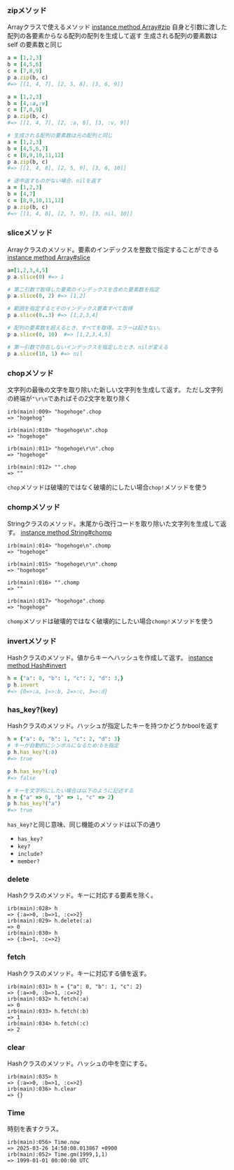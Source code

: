 ### zipメソッド
Arrayクラスで使えるメソッド
[instance method Array#zip](https://docs.ruby-lang.org/ja/latest/method/Array/i/zip.html)
自身と引数に渡した配列の各要素からなる配列の配列を生成して返す
生成される配列の要素数は self の要素数と同じ
```ruby
a = [1,2,3]
b = [4,5,6]
c = [7,8,9]
p a.zip(b, c)
#=> [[1, 4, 7], [2, 5, 8], [3, 6, 9]]

a = [1,2,3]
b = [4,:a,:v]
c = [7,8,9]
p a.zip(b, c)
#=> [[1, 4, 7], [2, :a, 8], [3, :v, 9]]

# 生成される配列の要素数は元の配列と同じ
a = [1,2,3]
b = [4,5,6,7]
c = [8,9,10,11,12]
p a.zip(b, c)
#=> [[1, 4, 8], [2, 5, 9], [3, 6, 10]]

# 途中返すものがない場合、nilを返す
a = [1,2,3]
b = [4,7]
c = [8,9,10,11,12]
p a.zip(b, c)
#=> [[1, 4, 8], [2, 7, 9], [3, nil, 10]]
```

### sliceメソッド
Arrayクラスのメソッド。要素のインデックスを整数で指定することができる
[instance method Array#slice](https://docs.ruby-lang.org/ja/latest/method/Array/i/slice.html)
```ruby
a=[1,2,3,4,5]
p a.slice(0) #=> 1

# 第二引数で取得した要素のインデックスを含めた要素数を指定
p a.slice(0, 2) #=> [1,2]

# 範囲を指定するとそのインデックス要素すべて取得
p a.slice(0..3) #=> [1,2,3,4]

# 配列の要素数を超えるとき、すべてを取得。エラーは起きない。
p a.slice(0, 10)  #=> [1,2,3,4,5]

# 第一引数で存在しないインデックスを指定したとき、nilが変える
p a.slice(10, 1) #=> nil
```

### chopメソッド
文字列の最後の文字を取り除いた新しい文字列を生成して返す。
ただし文字列の終端が`"\r\n`であればその2文字を取り除く
```shell
irb(main):009> "hogehoge".chop
=> "hogehog"

irb(main):010> "hogehoge\n".chop
=> "hogehoge"

irb(main):011> "hogehoge\r\n".chop
=> "hogehoge"

irb(main):012> "".chop
=> ""
```
`chop`メソッドは破壊的ではなく破壊的にしたい場合`chop!`メソッドを使う

### chompメソッド
Stringクラスのメソッド。末尾から改行コードを取り除いた文字列を生成して返す。
[instance method String#chomp](https://docs.ruby-lang.org/ja/latest/method/String/i/chomp.html)
```shell
irb(main):014> "hogehoge\n".chomp
=> "hogehoge"

irb(main):015> "hogehoge\r\n".chomp
=> "hogehoge"

irb(main):016> "".chomp
=> ""

irb(main):017> "hogehoge".chomp
=> "hogehoge"
```
`chomp`メソッドは破壊的ではなく破壊的にしたい場合`chomp!`メソッドを使う

### invertメソッド
Hashクラスのメソッド。値からキーへハッシュを作成して返す。
[instance method Hash#invert](https://docs.ruby-lang.org/ja/latest/method/Hash/i/invert.html)
```ruby
h = {"a": 0, "b": 1, "c": 2, "d": 3,}
p h.invert
#=> {0=>:a, 1=>:b, 2=>:c, 3=>:d}
```

### has_key?(key)
Hashクラスのメソッド。ハッシュが指定したキーを持つかどうかboolを返す
```ruby
h = {"a": 0, "b": 1, "c": 2, "d": 3}
# キーが自動的にシンボルになるため:bを指定
p h.has_key?(:b)
#=> true

p h.has_key?(:q)
#=> false

# キーを文字列にしたい場合は以下のように記述する
h = {"a" => 0, "b" => 1, "c" => 2}
p h.has_key?("a")
#=> true
```
`has_key?`と同じ意味、同じ機能のメソッドは以下の通り
- `has_key?`
- `key?`
- `include?`
- `member?`

### delete
Hashクラスのメソッド。キーに対応する要素を除く。
```shell
irb(main):028> h
=> {:a=>0, :b=>1, :c=>2}
irb(main):029> h.delete(:a)
=> 0
irb(main):030> h
=> {:b=>1, :c=>2}
```

### fetch
Hashクラスのメソッド。キーに対応する値を返す。
```shell
irb(main):031> h = {"a": 0, "b": 1, "c": 2}
=> {:a=>0, :b=>1, :c=>2}
irb(main):032> h.fetch(:a)
=> 0
irb(main):033> h.fetch(:b)
=> 1
irb(main):034> h.fetch(:c)
=> 2
```

### clear
Hashクラスのメソッド。ハッシュの中を空にする。
```shell
irb(main):035> h
=> {:a=>0, :b=>1, :c=>2}
irb(main):036> h.clear
=> {}
```

### Time
時刻を表すクラス。
```shell
irb(main):056> Time.now
=> 2025-03-26 14:58:08.013867 +0900
irb(main):052> Time.gm(1999,1,1)
=> 1999-01-01 00:00:00 UTC
```

